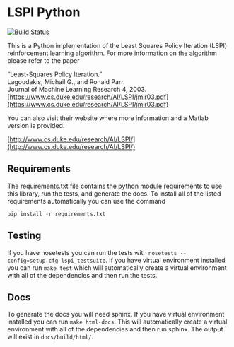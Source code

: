 
# LSPI Python

[![Build Status](https://travis-ci.org/rhololkeolke/lspi-python.svg?branch=master)](https://travis-ci.org/rhololkeolke/lspi-python)

This is a Python implementation of the Least Squares Policy Iteration (LSPI) reinforcement learning algorithm.
For more information on the algorithm please refer to the paper

“Least-Squares Policy Iteration.”  
Lagoudakis, Michail G., and Ronald Parr.   
Journal of Machine Learning Research 4, 2003.   
[https://www.cs.duke.edu/research/AI/LSPI/jmlr03.pdf](https://www.cs.duke.edu/research/AI/LSPI/jmlr03.pdf)  

You can also visit their website where more information and a Matlab version is provided.

[http://www.cs.duke.edu/research/AI/LSPI/](http://www.cs.duke.edu/research/AI/LSPI/)

## Requirements

The requirements.txt file contains the python module requirements to use this
library, run the tests, and generate the docs. To install all of the listed
requirements automatically you can use the command

```
pip install -r requirements.txt
```

## Testing

If you have nosetests you can run the tests with `nosetests --config=setup.cfg lspi_testsuite`.
If you have virtual environment installed you can run `make test` which will automatically create a virtual environment
with all of the dependencies and then run the tests.

## Docs

To generate the docs you will need sphinx. If you have virtual environment installed you can run
`make html-docs`. This will automatically create a virtual environment with all of the dependencies
and then run sphinx. The output will exist in `docs/build/html/`.
